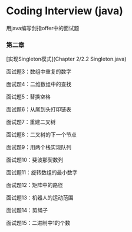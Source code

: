 # Coding Interview (java)

用java编写剑指offer中的面试题

### 第二章

[实现Singleton模式](Chapter 2/2.2 Singleton.java)

面试题3：数组中重复的数字

面试题4：二维数组中的查找

面试题5：替换空格

面试题6：从尾到头打印链表

面试题7：重建二叉树

面试题8：二叉树的下一个节点

面试题9：用两个栈实现队列

面试题10：斐波那契数列

面试题11：旋转数组的最小数字

面试题12：矩阵中的路径

面试题13：机器人的运动范围

面试题14：剪绳子

面试题15：二进制中1的个数

